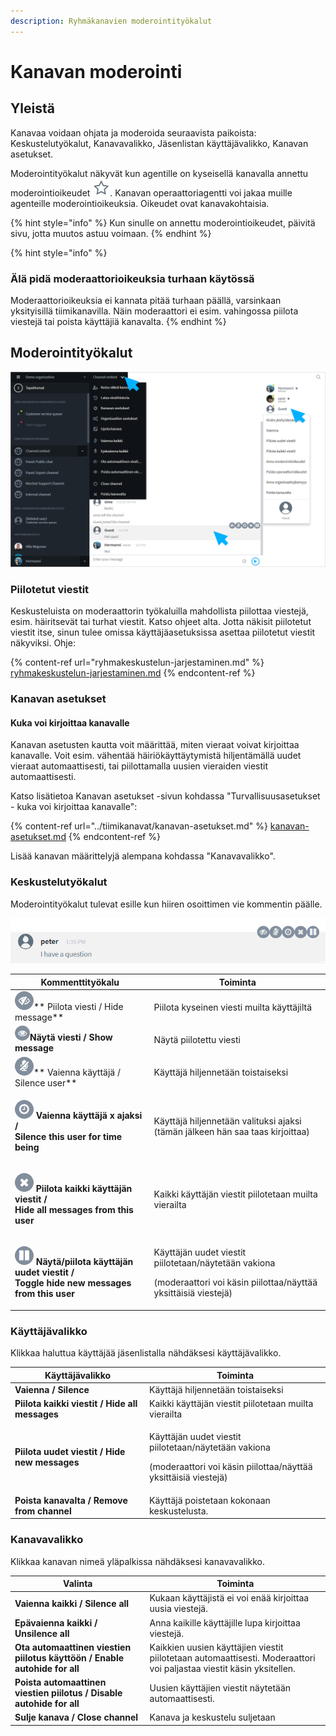 ```yaml
---
description: Ryhmäkanavien moderointityökalut
---
```


# Kanavan moderointi

## Yleistä

Kanavaa voidaan ohjata ja moderoida seuraavista paikoista: Keskustelutyökalut, Kanavavalikko, Jäsenlistan käyttäjävalikko, Kanavan asetukset.

Moderointityökalut näkyvät kun agentille on kyseisellä kanavalla annettu moderointioikeudet ![](../.gitbook/assets/moderator.png). Kanavan operaattoriagentti voi jakaa muille agenteille moderointioikeuksia. Oikeudet ovat kanavakohtaisia.

{% hint style="info" %}
Kun sinulle on annettu moderointioikeudet, päivitä sivu, jotta muutos astuu voimaan.
{% endhint %}

{% hint style="info" %}
### Älä pidä moderaattorioikeuksia turhaan käytössä <a href="ala-pida-moderaattorioikeuksia-turhaan-kaytossa" id="ala-pida-moderaattorioikeuksia-turhaan-kaytossa"></a>

Moderaattorioikeuksia ei kannata pitää turhaan päällä, varsinkaan yksityisillä tiimikanavilla. Näin moderaattori ei esim. vahingossa piilota viestejä tai poista käyttäjiä kanavalta.
{% endhint %}

## Moderointityökalut

![Moderaattorin työkalut ja valinnat](../.gitbook/assets/channel-embed-moderation.png)

### Piilotetut viestit

Keskusteluista on moderaattorin työkaluilla mahdollista piilottaa viestejä, esim. häiritsevät tai turhat viestit. Katso ohjeet alta. Jotta näkisit piilotetut viestit itse, sinun tulee omissa käyttäjäasetuksissa asettaa piilotetut viestit näkyviksi. Ohje: 

{% content-ref url="ryhmakeskustelun-jarjestaminen.md" %}
[ryhmakeskustelun-jarjestaminen.md](ryhmakeskustelun-jarjestaminen.md)
{% endcontent-ref %}

### Kanavan asetukset

#### Kuka voi kirjoittaa kanavalle

Kanavan asetusten kautta voit määrittää, miten vieraat voivat kirjoittaa kanavalle. Voit esim. vähentää häiriökäyttäytymistä hiljentämällä uudet vieraat automaattisesti, tai piilottamalla uusien vieraiden viestit automaattisesti.

Katso lisätietoa Kanavan asetukset -sivun kohdassa "Turvallisuusasetukset - kuka voi kirjoittaa kanavalle":

{% content-ref url="../tiimikanavat/kanavan-asetukset.md" %}
[kanavan-asetukset.md](../tiimikanavat/kanavan-asetukset.md)
{% endcontent-ref %}

Lisää kanavan määrittelyjä alempana kohdassa "Kanavavalikko".

### Keskustelutyökalut

Moderointityökalut tulevat esille kun hiiren osoittimen vie kommentin päälle.

![Moderaattorin kommenttityökalut](<../.gitbook/assets/moderator-comment-tools (1).png>)

| Kommenttityökalu                                                                                                                                                            | Toiminta                                                                                                                           |
| --------------------------------------------------------------------------------------------------------------------------------------------------------------------------- | ---------------------------------------------------------------------------------------------------------------------------------- |
| ![](../.gitbook/assets/mod1.png)** Piilota viesti / Hide message**                                                                                                          | Piilota kyseinen viesti muilta käyttäjiltä                                                                                         |
| ![](../.gitbook/assets/unhide-message.png)**Näytä viesti / Show message**                                                                                                   | Näytä piilotettu viesti                                                                                                            |
| ![](../.gitbook/assets/mod2.png)** Vaienna käyttäjä / Silence user**                                                                                                        | Käyttäjä hiljennetään toistaiseksi                                                                                                 |
| <p><img src="../.gitbook/assets/mod3.png" alt=""><strong> Vaienna käyttäjä x ajaksi / </strong><br><strong>Silence this user for time being</strong></p>                    | <p>Käyttäjä hiljennetään valituksi ajaksi <br>(tämän jälkeen hän saa taas kirjoittaa)</p>                                          |
| <p><img src="../.gitbook/assets/mod4.png" alt=""><strong> Piilota kaikki käyttäjän viestit / </strong><br><strong>Hide all messages from this user</strong></p>             | Kaikki käyttäjän viestit piilotetaan muilta vierailta                                                                              |
| <p><img src="../.gitbook/assets/mod5.png" alt=""> <strong>Näytä/piilota käyttäjän uudet viestit / </strong><br><strong>Toggle hide new messages from this user</strong></p> | <p>Käyttäjän uudet viestit piilotetaan/näytetään vakiona</p><p>(moderaattori voi käsin piilottaa/näyttää yksittäisiä viestejä)</p> |

### Käyttäjävalikko

Klikkaa haluttua käyttäjää jäsenlistalla nähdäksesi käyttäjävalikko. 

| Käyttäjävalikko                                | Toiminta                                                                                                                           |
| ---------------------------------------------- | ---------------------------------------------------------------------------------------------------------------------------------- |
| **Vaienna / Silence**                          | Käyttäjä hiljennetään toistaiseksi                                                                                                 |
| **Piilota kaikki viestit / Hide all messages** | Kaikki käyttäjän viestit piilotetaan muilta vierailta                                                                              |
| **Piilota uudet viestit / Hide new messages**  | <p>Käyttäjän uudet viestit piilotetaan/näytetään vakiona</p><p>(moderaattori voi käsin piilottaa/näyttää yksittäisiä viestejä)</p> |
| **Poista kanavalta / Remove from channel**     | Käyttäjä poistetaan kokonaan keskustelusta.                                                                                        |

### Kanavavalikko

Klikkaa kanavan nimeä yläpalkissa nähdäksesi kanavavalikko.

| Valinta                                                                    | Toiminta                                                                                                             |
| -------------------------------------------------------------------------- | -------------------------------------------------------------------------------------------------------------------- |
| **Vaienna kaikki / Silence all**                                           | Kukaan käyttäjistä ei voi enää kirjoittaa uusia viestejä.                                                            |
| **Epävaienna kaikki / Unsilence all**                                      | Anna kaikille käyttäjille lupa kirjoittaa viestejä.                                                                  |
| **Ota automaattinen viestien piilotus käyttöön / Enable autohide for all** | Kaikkien uusien käyttäjien viestit piilotetaan automaattisesti. Moderaattori voi paljastaa viestit käsin yksitellen. |
| **Poista automaattinen viestien piilotus / Disable autohide for all**      | Uusien käyttäjien viestit näytetään automaattisesti.                                                                 |
| **Sulje kanava / Close channel**                                           | Kanava ja keskustelu suljetaan                                                                                       |
